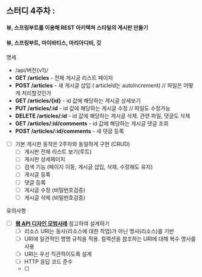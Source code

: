 ## 스터디 4주차  :

#### 뷰, 스프링부트를 이용해 REST 아키텍쳐 스타일의 게시판 만들기
#### 뷰, 스프링부트, 마이바티스, 마리아디비, 깃

명세
- /api/버전{v1}/
- **GET /articles** - 전체 게시글 리스트 페이지 
- **POST /articles** - 새 게시글 삽입  ( articleId는 autoIncrement) // 파일은 어떻게 처리할것인가
- **GET /articles/{id}** - id 값에 해당하는 게시글 상세보기
- **PUT /articles/:id** - id 값에 해당하는 게시글 수정 // 파일도 수정가능
- **DELETE /articles/:id** - id 값에 해당하는 게시글 삭제. 관련 파일, 댓글도 삭제
- **GET /articles/:id/comments** - id 값에 해당하는 게시글 댓글 조회
- **POST /articles/:id/comments** - 새 댓글 등록


- [ ] 기본 게시판 동작은 2주차와 동일하게 구현 (CRUD)
  - [ ] 게시판 전체 리스트 보기(루트)
  - [ ] 게시판 상세페이지 
  - [ ] 검색 기능 (페이지 이동, 게시글 삽입, 삭제, 수정해도 유지)
  - [ ] 게시글 등록
  - [ ] 댓글 등록 
  - [ ] 게시글 수정 (비밀번호검증)
  - [ ] 게시글 삭제 (비밀번호검증)

유의사항

- [ ] **[웹 API 디자인 모범사례](https://learn.microsoft.com/ko-kr/azure/architecture/best-practices/api-design)** 참고하여 설계하기
  - [ ] 리소스 URI는 동사(리소스에 대한 작업)가 아닌 명사(리소스)를 기반 
  - [ ] URI에 일관적인 명명 규칙을 적용. 컬렉션을 참조하는 URI에 대해 복수 명사를 사용
  - [ ] URI는 우선 직관적이도록 설계
  - [ ] HTTP 응답 코드 준수
  - [ ]



